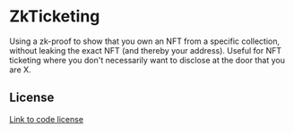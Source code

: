 # ZkTicketing

Using a zk-proof to show that you own an NFT from a specific collection, without leaking the exact NFT (and thereby your address). Useful for NFT ticketing where you don't necessarily want to disclose at the door that you are X.

## License

[Link to code license](LICENSE.md)